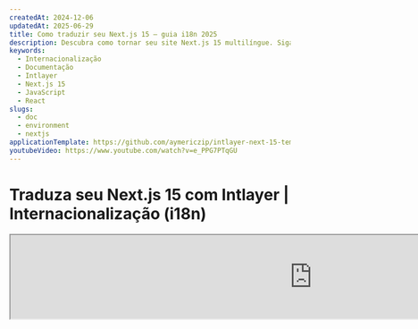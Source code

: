 ```yaml
---
createdAt: 2024-12-06
updatedAt: 2025-06-29
title: Como traduzir seu Next.js 15 – guia i18n 2025
description: Descubra como tornar seu site Next.js 15 multilíngue. Siga a documentação para internacionalizar (i18n) e traduzir.
keywords:
  - Internacionalização
  - Documentação
  - Intlayer
  - Next.js 15
  - JavaScript
  - React
slugs:
  - doc
  - environment
  - nextjs
applicationTemplate: https://github.com/aymericzip/intlayer-next-15-template
youtubeVideo: https://www.youtube.com/watch?v=e_PPG7PTqGU
---
```


# Traduza seu Next.js 15 com Intlayer | Internacionalização (i18n)

<iframe title="A melhor solução i18n para Next.js? Descubra o Intlayer" class="m-auto aspect-[16/9] w-full overflow-hidden rounded-lg border-0" allow="autoplay; gyroscope;" loading="lazy" width="1080" height="auto" src="https://www.youtube.com/embed/e_PPG7PTqGU?autoplay=0&amp;origin=http://intlayer.org&amp;controls=0&amp;rel=1"/>

Veja o [Modelo de Aplicação](https://github.com/aymericzip/intlayer-next-15-template) no GitHub.

## O que é o Intlayer?

**Intlayer** é uma biblioteca inovadora e de código aberto para internacionalização (i18n) projetada para simplificar o suporte multilíngue em aplicações web modernas. O Intlayer integra-se perfeitamente com o mais recente framework **Next.js 15**, incluindo seu poderoso **App Router**. Está otimizado para funcionar com **Server Components** para renderização eficiente e é totalmente compatível com [**Turbopack**](https://nextjs.org/docs/architecture/turbopack).

Com o Intlayer, você pode:

- **Gerenciar traduções facilmente** usando dicionários declarativos no nível do componente.
- **Localizar dinamicamente metadados**, rotas e conteúdo.
- **Acessar traduções tanto em componentes do lado do cliente quanto do lado do servidor**.
- **Garantir suporte ao TypeScript** com tipos gerados automaticamente, melhorando o autocompletar e a detecção de erros.
- **Beneficie de recursos avançados**, como detecção e troca dinâmica de localidade.

> O Intlayer é compatível com Next.js 12, 13, 14 e 15. Se você estiver usando o Next.js Page Router, pode consultar este [guia](https://github.com/aymericzip/intlayer/blob/main/docs/docs/pt/intlayer_with_nextjs_page_router.md). Para Next.js 12, 13, 14 com App Router, consulte este [guia](https://github.com/aymericzip/intlayer/blob/main/docs/docs/pt/intlayer_with_nextjs_14.md).

---

## Guia passo a passo para configurar o Intlayer em uma aplicação Next.js

### Passo 1: Instalar dependências

Instale os pacotes necessários usando npm:

```bash packageManager="npm"
npm install intlayer next-intlayer
```

```bash packageManager="pnpm"
pnpm add intlayer next-intlayer
```

```bash packageManager="yarn"
yarn add intlayer next-intlayer
```

- **intlayer**

  O pacote principal que fornece ferramentas de internacionalização para gerenciamento de configuração, tradução, [declaração de conteúdo](https://github.com/aymericzip/intlayer/blob/main/docs/docs/pt/dictionary/get_started.md), transpiração e [comandos CLI](https://github.com/aymericzip/intlayer/blob/main/docs/docs/pt/intlayer_cli.md).

- **next-intlayer**

  O pacote que integra o Intlayer com o Next.js. Ele fornece provedores de contexto e hooks para internacionalização no Next.js. Além disso, inclui o plugin do Next.js para integrar o Intlayer com [Webpack](https://webpack.js.org/) ou [Turbopack](https://nextjs.org/docs/app/api-reference/turbopack), bem como middleware para detectar o idioma preferido do usuário, gerenciar cookies e lidar com redirecionamento de URL.

### Passo 2: Configure Seu Projeto

Crie um arquivo de configuração para configurar os idiomas da sua aplicação:

```typescript fileName="intlayer.config.ts" codeFormat="typescript"
import { Locales, type IntlayerConfig } from "intlayer";

const config: IntlayerConfig = {
  internationalization: {
    locales: [
      Locales.ENGLISH,
      Locales.FRENCH,
      Locales.SPANISH,
      // Seus outros idiomas
    ],
    defaultLocale: Locales.ENGLISH,
  },
};

export default config;
```

```javascript fileName="intlayer.config.mjs" codeFormat="esm"
import { Locales } from "intlayer";

/** @type {import('intlayer').IntlayerConfig} */
const config = {
  internationalization: {
    locales: [
      Locales.ENGLISH,
      Locales.FRENCH,
      Locales.SPANISH,
      // Seus outros idiomas
    ],
    defaultLocale: Locales.ENGLISH,
  },
};

export default config;
```

```javascript fileName="intlayer.config.cjs" codeFormat="commonjs"
const { Locales } = require("intlayer");

/** @type {import('intlayer').IntlayerConfig} */
const config = {
  internationalization: {
    locales: [
      Locales.ENGLISH,
      Locales.FRENCH,
      Locales.SPANISH,
      // Seus outros idiomas
    ],
    defaultLocale: Locales.ENGLISH,
  },
};

module.exports = config;
```

> Através deste arquivo de configuração, você pode configurar URLs localizadas, redirecionamento de middleware, nomes de cookies, a localização e extensão das suas declarações de conteúdo, desabilitar logs do Intlayer no console, e muito mais. Para uma lista completa dos parâmetros disponíveis, consulte a [documentação de configuração](https://github.com/aymericzip/intlayer/blob/main/docs/docs/pt/configuration.md).

### Passo 3: Integre o Intlayer na sua Configuração Next.js

Configure seu setup Next.js para usar o Intlayer:

```typescript fileName="next.config.ts" codeFormat="typescript"
import type { NextConfig } from "next";
import { withIntlayer } from "next-intlayer/server";

const nextConfig: NextConfig = {
  /* opções de configuração aqui */
};

export default withIntlayer(nextConfig);
```

```typescript fileName="next.config.mjs" codeFormat="esm"
import { withIntlayer } from "next-intlayer/server";

/** @type {import('next').NextConfig} */
const nextConfig = {
  /* opções de configuração aqui */
};

export default withIntlayer(nextConfig);
```

```typescript fileName="next.config.cjs" codeFormat="commonjs"
const { withIntlayer } = require("next-intlayer/server");

/** @type {import('next').NextConfig} */
const nextConfig = {
  /* opções de configuração aqui */
};

module.exports = withIntlayer(nextConfig);
```

> O plugin `withIntlayer()` do Next.js é usado para integrar o Intlayer com o Next.js. Ele garante a construção dos arquivos de declaração de conteúdo e os monitora no modo de desenvolvimento. Define variáveis de ambiente do Intlayer dentro dos ambientes [Webpack](https://webpack.js.org/) ou [Turbopack](https://nextjs.org/docs/app/api-reference/turbopack). Além disso, fornece aliases para otimizar o desempenho e assegura compatibilidade com componentes de servidor.

### Passo 4: Definir Rotas Dinâmicas de Locale

Remova tudo do `RootLayout` e substitua pelo seguinte código:

```tsx {3} fileName="src/app/layout.tsx" codeFormat="typescript"
import type { PropsWithChildren, FC } from "react";
import "./globals.css";

const RootLayout: FC<PropsWithChildren> = ({ children }) => children;

export default RootLayout;
```

```jsx {3} fileName="src/app/layout.mjx" codeFormat="esm"
import "./globals.css";

const RootLayout = ({ children }) => children;

export default RootLayout;
```

```jsx {1,8} fileName="src/app/layout.csx" codeFormat="commonjs"
require("./globals.css");

const RootLayout = ({ children }) => children;

// Exporta o componente RootLayout e a função generateStaticParams
module.exports = {
  default: RootLayout,
  generateStaticParams,
};
```

> Manter o componente `RootLayout` vazio permite definir os atributos [`lang`](https://developer.mozilla.org/fr/docs/Web/HTML/Global_attributes/lang) e [`dir`](https://developer.mozilla.org/fr/docs/Web/HTML/Global_attributes/dir) na tag `<html>`.

Para implementar o roteamento dinâmico, forneça o caminho para o locale adicionando um novo layout no seu diretório `[locale]`:

```tsx fileName="src/app/[locale]/layout.tsx" codeFormat="typescript"
import type { NextLayoutIntlayer } from "next-intlayer";
import { Inter } from "next/font/google";
import { getHTMLTextDir } from "intlayer";

const inter = Inter({ subsets: ["latin"] });

const LocaleLayout: NextLayoutIntlayer = async ({ children, params }) => {
  const { locale } = await params;
  return (
    <html lang={locale} dir={getHTMLTextDir(locale)}>
      <body className={inter.className}>{children}</body>
    </html>
  );
};

export default LocaleLayout;
```

```jsx fileName="src/app/[locale]/layout.mjx" codeFormat="esm"
import { getHTMLTextDir } from "intlayer";

const inter = Inter({ subsets: ["latin"] });

const LocaleLayout = async ({ children, params: { locale } }) => {
  const { locale } = await params;
  return (
    <html lang={locale} dir={getHTMLTextDir(locale)}>
      <body className={inter.className}>{children}</body>
    </html>
  );
};

export default LocaleLayout;
```

```jsx fileName="src/app/[locale]/layout.csx" codeFormat="commonjs"
const { Inter } = require("next/font/google");
const { getHTMLTextDir } = require("intlayer");

const inter = Inter({ subsets: ["latin"] });

const LocaleLayout = async ({ children, params: { locale } }) => {
  const { locale } = await params;
  return (
    <html lang={locale} dir={getHTMLTextDir(locale)}>
      <body className={inter.className}>{children}</body>
    </html>
  );
};

module.exports = LocaleLayout;
```

> O segmento de caminho `[locale]` é usado para definir o locale. Exemplo: `/en-US/about` se referirá a `en-US` e `/fr/about` a `fr`.

> Nesta etapa, você encontrará o erro: `Error: Missing <html> and <body> tags in the root layout.`. Isso é esperado porque o arquivo `/app/page.tsx` não está mais em uso e pode ser removido. Em vez disso, o segmento de caminho `[locale]` ativará a página `/app/[locale]/page.tsx`. Consequentemente, as páginas estarão acessíveis via caminhos como `/en`, `/fr`, `/es` no seu navegador. Para definir o locale padrão como a página raiz, consulte a configuração do `middleware` no passo 7.

Então, implemente a função `generateStaticParams` no Layout da sua aplicação.

```tsx {1} fileName="src/app/[locale]/layout.tsx" codeFormat="typescript"
export { generateStaticParams } from "next-intlayer"; // Linha a inserir

const LocaleLayout: NextLayoutIntlayer = async ({ children, params }) => {
  /*... Resto do código*/
};

export default LocaleLayout;
```

```jsx {1} fileName="src/app/[locale]/layout.mjx" codeFormat="esm"
export { generateStaticParams } from "next-intlayer"; // Linha a inserir

const LocaleLayout = async ({ children, params: { locale } }) => {
  /*... Resto do código*/
};

// ... Resto do código
```

```jsx {1,7} fileName="src/app/[locale]/layout.csx" codeFormat="commonjs"
const { generateStaticParams } = require("next-intlayer"); // Linha a inserir

const LocaleLayout = async ({ children, params: { locale } }) => {
  /*... Resto do código*/
};

module.exports = { default: LocaleLayout, generateStaticParams };
```

> `generateStaticParams` garante que sua aplicação pré-construa as páginas necessárias para todos os locais, reduzindo o cálculo em tempo de execução e melhorando a experiência do usuário. Para mais detalhes, consulte a [documentação do Next.js sobre generateStaticParams](https://nextjs.org/docs/app/building-your-application/rendering/static-and-dynamic-rendering#generate-static-params).

### Passo 5: Declare Seu Conteúdo

Crie e gerencie suas declarações de conteúdo para armazenar traduções:

```tsx fileName="src/app/[locale]/page.content.ts" contentDeclarationFormat="typescript"
import { t, type Dictionary } from "intlayer";

const pageContent = {
  key: "page",
  content: {
    getStarted: {
      main: t({
        en: "Get started by editing",
        fr: "Commencez par éditer",
        es: "Comience por editar",
      }),
      pageLink: "src/app/page.tsx",
    },
  },
} satisfies Dictionary;

export default pageContent;
```

```javascript fileName="src/app/[locale]/page.content.mjs" contentDeclarationFormat="esm"
import { t } from "intlayer";

/** @type {import('intlayer').Dictionary} */
const pageContent = {
  key: "page",
  content: {
    getStarted: {
      main: t({
        en: "Get started by editing",
        fr: "Commencez par éditer",
        es: "Comience por editar",
        pt: "Comece editando",
      }),
      pageLink: "src/app/page.tsx",
    },
  },
};

export default pageContent;
```

```javascript fileName="src/app/[locale]/page.content.cjs" contentDeclarationFormat="commonjs"
const { t } = require("intlayer");

/** @type {import('intlayer').Dictionary} */
const pageContent = {
  key: "page",
  content: {
    getStarted: {
      main: t({
        en: "Get started by editing",
        fr: "Commencez par éditer",
        es: "Comience por editar",
        pt: "Comece editando",
      }),
      pageLink: "src/app/page.tsx",
    },
  },
};

module.exports = pageContent;
```

```json fileName="src/app/[locale]/page.content.json" contentDeclarationFormat="json"
{
  "$schema": "https://intlayer.org/schema.json",
  "key": "page",
  "content": {
    "getStarted": {
      "nodeType": "translation",
      "translation": {
        "en": "Get started by editing",
        "fr": "Commencez par éditer",
        "es": "Comience por editar",
        "pt": "Comece editando"
      }
    },
    "pageLink": "src/app/page.tsx"
  }
}
```

> Suas declarações de conteúdo podem ser definidas em qualquer lugar da sua aplicação, desde que estejam incluídas no diretório `contentDir` (por padrão, `./src`). E correspondam à extensão do arquivo de declaração de conteúdo (por padrão, `.content.{json,ts,tsx,js,jsx,mjs,mjx,cjs,cjx}`).

> Para mais detalhes, consulte a [documentação de declaração de conteúdo](https://github.com/aymericzip/intlayer/blob/main/docs/docs/pt/dictionary/get_started.md).

### Passo 6: Utilize o Conteúdo no Seu Código

Acesse seus dicionários de conteúdo em toda a sua aplicação:

```tsx fileName="src/app/[locale]/page.tsx" codeFormat="typescript"
import type { FC } from "react";
import { ClientComponentExample } from "@components/ClientComponentExample";
import { ServerComponentExample } from "@components/ServerComponentExample";
import { type NextPageIntlayer, IntlayerClientProvider } from "next-intlayer";
import { IntlayerServerProvider, useIntlayer } from "next-intlayer/server";

const PageContent: FC = () => {
  const content = useIntlayer("page");

  return (
    <>
      <p>{content.getStarted.main}</p>
      <code>{content.getStarted.pageLink}</code>
    </>
  );
};

const Page: NextPageIntlayer = async ({ params }) => {
  const { locale } = await params;

  return (
    <IntlayerServerProvider locale={locale}>
      <PageContent />
      <ServerComponentExample />

      <IntlayerClientProvider locale={locale}>
        <ClientComponentExample />
      </IntlayerClientProvider>
    </IntlayerServerProvider>
  );
};

export default Page;
```

```jsx fileName="src/app/[locale]/page.mjx" codeFormat="esm"
import { ClientComponentExample } from "@components/ClientComponentExample";
import { ServerComponentExample } from "@components/ServerComponentExample";
import { IntlayerClientProvider } from "next-intlayer";
import { IntlayerServerProvider, useIntlayer } from "next-intlayer/server";

const PageContent = () => {
  const content = useIntlayer("page");

  return (
    <>
      <p>{content.getStarted.main}</p>
      <code>{content.getStarted.pageLink}</code>
    </>
  );
};

const Page = async ({ params }) => {
  const { locale } = await params;

  return (
    <IntlayerServerProvider locale={locale}>
      <PageContent />
      <ServerComponentExample />

      <IntlayerClientProvider locale={locale}>
        <ClientComponentExample />
      </IntlayerClientProvider>
    </IntlayerServerProvider>
  );
};

export default Page;
```

```jsx fileName="src/app/[locale]/page.csx" codeFormat="commonjs"
import { ClientComponentExample } from "@components/ClientComponentExample";
import { ServerComponentExample } from "@components/ServerComponentExample";
import { IntlayerClientProvider } from "next-intlayer";
import { IntlayerServerProvider, useIntlayer } from "next-intlayer/server";

const PageContent = () => {
  const content = useIntlayer("page");

  return (
    <>
      <p>{content.getStarted.main}</p>
      <code>{content.getStarted.pageLink}</code>
    </>
  );
};

const Page = async ({ params }) => {
  const { locale } = await params;

  return (
    <IntlayerServerProvider locale={locale}>
      <PageContent />
      <ServerComponentExample />

      <IntlayerClientProvider locale={locale}>
        <ClientComponentExample />
      </IntlayerClientProvider>
    </IntlayerServerProvider>
  );
};
```

- **`IntlayerClientProvider`** é usado para fornecer a localidade aos componentes do lado do cliente. Ele pode ser colocado em qualquer componente pai, incluindo o layout. No entanto, recomenda-se colocá-lo em um layout porque o Next.js compartilha o código do layout entre as páginas, tornando-o mais eficiente. Ao usar o `IntlayerClientProvider` no layout, você evita reinicializá-lo para cada página, melhorando o desempenho e mantendo um contexto de localização consistente em toda a sua aplicação.
- **`IntlayerServerProvider`** é usado para fornecer a localidade aos filhos do servidor. Ele não pode ser definido no layout.

  > Layout e página não podem compartilhar um contexto de servidor comum porque o sistema de contexto do servidor é baseado em um armazenamento de dados por requisição (via mecanismo de [cache do React](https://react.dev/reference/react/cache)), fazendo com que cada "contexto" seja recriado para diferentes segmentos da aplicação. Colocar o provider em um layout compartilhado quebraria esse isolamento, impedindo a propagação correta dos valores do contexto do servidor para seus componentes de servidor.

```tsx {4,7} fileName="src/components/ClientComponentExample.tsx" codeFormat="typescript"
"use client";

import type { FC } from "react";
import { useIntlayer } from "next-intlayer";

export const ClientComponentExample: FC = () => {
  const content = useIntlayer("client-component-example"); // Criar declaração de conteúdo relacionado

  return (
    <div>
      <h2>{content.title}</h2>
      <p>{content.content}</p>
    </div>
  );
};
```

```jsx {3,6} fileName="src/components/ClientComponentExample.mjx" codeFormat="esm"
"use client";

import { useIntlayer } from "next-intlayer";

const ClientComponentExample = () => {
  const content = useIntlayer("client-component-example"); // Criar declaração de conteúdo relacionada

  return (
    <div>
      <h2>{content.title}</h2>
      <p>{content.content}</p>
    </div>
  );
};
```

```jsx {3,6} fileName="src/components/ClientComponentExample.csx" codeFormat="commonjs"
"use client";

const { useIntlayer } = require("next-intlayer");

const ClientComponentExample = () => {
  const content = useIntlayer("client-component-example"); // Criar declaração de conteúdo relacionada

  return (
    <div>
      <h2>{content.title}</h2>
      <p>{content.content}</p>
    </div>
  );
};
```

```tsx {2} fileName="src/components/ServerComponentExample.tsx"  codeFormat="typescript"
import type { FC } from "react";
import { useIntlayer } from "next-intlayer/server";

export const ServerComponentExample: FC = () => {
  const content = useIntlayer("server-component-example"); // Criar declaração de conteúdo relacionado

  return (
    <div>
      <h2>{content.title}</h2>
      <p>{content.content}</p>
    </div>
  );
};
```

```jsx {1} fileName="src/components/ServerComponentExample.mjx" codeFormat="esm"
import { useIntlayer } from "next-intlayer/server";

const ServerComponentExample = () => {
  const content = useIntlayer("server-component-example"); // Criar declaração de conteúdo relacionado

  return (
    <div>
      <h2>{content.title}</h2>
      <p>{content.content}</p>
    </div>
  );
};
```

```jsx {1} fileName="src/components/ServerComponentExample.csx" codeFormat="commonjs"
const { useIntlayer } = require("next-intlayer/server");

const ServerComponentExample = () => {
  const content = useIntlayer("server-component-example"); // Criar declaração de conteúdo relacionada

  return (
    <div>
      <h2>{content.title}</h2>
      <p>{content.content}</p>
    </div>
  );
};
```

> Se você quiser usar seu conteúdo em um atributo do tipo `string`, como `alt`, `title`, `href`, `aria-label`, etc., você deve chamar o valor da função, assim:

> ```jsx
> <img src={content.image.src.value} alt={content.image.value} />
> ```

> Para saber mais sobre o hook `useIntlayer`, consulte a [documentação](https://github.com/aymericzip/intlayer/blob/main/docs/docs/pt/packages/next-intlayer/useIntlayer.md).

### (Opcional) Passo 7: Configurar Middleware para Detecção de Localidade

Configure o middleware para detectar a localidade preferida do usuário:

```typescript fileName="src/middleware.ts" codeFormat="typescript"
export { intlayerMiddleware as middleware } from "next-intlayer/middleware";

export const config = {
  matcher:
    "/((?!api|static|assets|robots|sitemap|sw|service-worker|manifest|.*\\..*|_next).*)",
};
```

```javascript fileName="src/middleware.mjs" codeFormat="esm"
export { intlayerMiddleware as middleware } from "next-intlayer/middleware";

export const config = {
  matcher:
    "/((?!api|static|assets|robots|sitemap|sw|service-worker|manifest|.*\\..*|_next).*)",
};
```

```javascript fileName="src/middleware.cjs" codeFormat="commonjs"
const { intlayerMiddleware } = require("next-intlayer/middleware");

const config = {
  matcher:
    "/((?!api|static|assets|robots|sitemap|sw|service-worker|manifest|.*\\..*|_next).*)",
};

module.exports = { middleware: intlayerMiddleware, config };
```

> O `intlayerMiddleware` é usado para detectar a localidade preferida do usuário e redirecioná-lo para a URL apropriada conforme especificado na [configuração](https://github.com/aymericzip/intlayer/blob/main/docs/docs/pt/configuration.md). Além disso, permite salvar a localidade preferida do usuário em um cookie.

### (Opcional) Passo 8: Internacionalização dos seus metadados

No caso de você querer internacionalizar seus metadados, como o título da sua página, você pode usar a função `generateMetadata` fornecida pelo Next.js. Dentro dela, você pode recuperar o conteúdo da função `getIntlayer` para traduzir seus metadados.

```typescript fileName="src/app/[locale]/metadata.content.ts" contentDeclarationFormat="typescript"
import { type Dictionary, t } from "intlayer";
import { Metadata } from "next";

const metadataContent = {
  key: "page-metadata",
  content: {
    title: t({
      en: "Create Next App",
      fr: "Créer une application Next.js",
      es: "Crear una aplicación Next.js",
    }),
    description: t({
      en: "Generated by create next app",
      fr: "Généré par create next app",
      es: "Generado por create next app",
    }),
  },
} satisfies Dictionary<Metadata>;

export default metadataContent;
```

```javascript fileName="src/app/[locale]/metadata.content.mjs" contentDeclarationFormat="esm"
import { t } from "intlayer";

/** @type {import('intlayer').Dictionary<import('next').Metadata>} */
const metadataContent = {
  key: "page-metadata",
  content: {
    title: t({
      en: "Create Next App",
      fr: "Créer une application Next.js",
      es: "Crear una aplicación Next.js",
    }),
    description: t({
      en: "Generated by create next app",
      fr: "Généré par create next app",
      es: "Generado por create next app",
    }),
  },
};

export default metadataContent;
```

```javascript fileName="src/app/[locale]/metadata.content.cjs" contentDeclarationFormat="commonjs"
const { t } = require("intlayer");

/** @type {import('intlayer').Dictionary<import('next').Metadata>} */
const metadataContent = {
  key: "page-metadata",
  content: {
    title: t({
      en: "Create Next App",
      fr: "Créer une application Next.js",
      es: "Crear una aplicación Next.js",
    }),
    description: t({
      en: "Generated by create next app",
      fr: "Généré par create next app",
      es: "Generado por create next app",
    }),
  },
};

module.exports = metadataContent;
```

```json fileName="src/app/[locale]/metadata.content.json" contentDeclarationFormat="json"
{
  "key": "page-metadata",
  "content": {
    "title": {
      "nodeType": "translation",
      "translation": {
          "en": "Preact logo",
          "fr": "Logo Preact",
          "es": "Logo Preact",
          "pt": "Logotipo Preact"
      },
    },
    "description": {
      "nodeType": "translation",
      "translation": {
        "en": "Generated by create next app",
        "fr": "Généré par create next app",
        "es": "Generado por create next app",
        "pt": "Gerado por create next app"
      },
    },
  },
};
```

````typescript fileName="src/app/[locale]/layout.tsx or src/app/[locale]/page.tsx" codeFormat="typescript"
import { getIntlayer, getMultilingualUrls } from "intlayer";
import type { Metadata } from "next";
import type { LocalPromiseParams } from "next-intlayer";

export const generateMetadata = async ({
  params,
}: LocalPromiseParams): Promise<Metadata> => {
  const { locale } = await params;

  const metadata = getIntlayer("page-metadata", locale);

  /**
   * Gera um objeto contendo todas as URLs para cada localidade.
   *
   * Exemplo:
   * ```ts
   *  getMultilingualUrls('/about');
   *
   *  // Retorna
   *  // {
   *  //   en: '/about',
   *  //   fr: '/fr/about',
   *  *   es: '/es/about',
   *  // }
   * ```
   */
  const multilingualUrls = getMultilingualUrls("/");

  return {
    ...metadata,
    alternates: {
      canonical: multilingualUrls[locale as keyof typeof multilingualUrls],
      languages: { ...multilingualUrls, "x-default": "/" },
    },
    openGraph: {
      url: multilingualUrls[locale],
    },
  };
};

// ... Resto do código
````

````javascript fileName="src/app/[locale]/layout.mjs or src/app/[locale]/page.mjs" codeFormat="esm"
import { getIntlayer, getMultilingualUrls } from "intlayer";

export const generateMetadata = async ({ params }) => {
  const { locale } = await params;

  const metadata = getIntlayer("page-metadata", locale);

  /**
   * Gera um objeto contendo todas as URLs para cada localidade.
   *
   * Exemplo:
   * ```ts
   *  getMultilingualUrls('/about');
   *
   *  // Retorna
   *  // {
   *  //   en: '/about',
   *  //   fr: '/fr/about',
   *  //   es: '/es/about'
   *  // }
   * ```
   */
  const multilingualUrls = getMultilingualUrls("/");

  return {
    ...metadata,
    alternates: {
      canonical: multilingualUrls[locale],
      languages: { ...multilingualUrls, "x-default": "/" },
    },
    openGraph: {
      url: multilingualUrls[locale],
    },
  };
};

// ... Resto do código
````

````javascript fileName="src/app/[locale]/layout.cjs or src/app/[locale]/page.cjs" codeFormat="commonjs"
const { getIntlayer, getMultilingualUrls } = require("intlayer");

const generateMetadata = async ({ params }) => {
  const { locale } = await params;

  const metadata = getIntlayer("page-metadata", locale);

  /**
   * Gera um objeto contendo todas as URLs para cada localidade.
   *
   * Exemplo:
   * ```ts
   *  getMultilingualUrls('/about');
   *
   *  // Retorna
   *  // {
   *  //   en: '/about',
   *  //   fr: '/fr/about',
   *  //   es: '/es/about'
   *  // }
   * ```
   */
  const multilingualUrls = getMultilingualUrls("/");

  return {
    ...metadata,
    alternates: {
      canonical: multilingualUrls[locale],
      languages: { ...multilingualUrls, "x-default": "/" },
    },
    openGraph: {
      url: multilingualUrls[locale],
    },
  };
};

module.exports = { generateMetadata };

// ... Resto do código
````

> Note que a função `getIntlayer` importada de `next-intlayer` retorna seu conteúdo encapsulado em um `IntlayerNode`, permitindo a integração com o editor visual. Em contraste, a função `getIntlayer` importada de `intlayer` retorna seu conteúdo diretamente, sem propriedades adicionais.

Alternativamente, você pode usar a função `getTranslation` para declarar seus metadados. No entanto, recomenda-se usar arquivos de declaração de conteúdo para automatizar a tradução dos seus metadados e externalizar o conteúdo em algum momento.

```typescript fileName="src/app/[locale]/layout.tsx or src/app/[locale]/page.tsx" codeFormat="typescript"
import {
  type IConfigLocales,
  getTranslation,
  getMultilingualUrls,
} from "intlayer";
import type { Metadata } from "next";
import type { LocalPromiseParams } from "next-intlayer";

export const generateMetadata = async ({
  params,
}: LocalPromiseParams): Promise<Metadata> => {
  const { locale } = await params;
  const t = <T>(content: IConfigLocales<T>) => getTranslation(content, locale);

  return {
    title: t<string>({
      en: "My title",
      fr: "Mon titre",
      es: "Mi título",
    }),
    description: t({
      en: "My description",
      fr: "Ma description",
      es: "Mi descripción",
    }),
  };
};

// ... Resto do código
```

```javascript fileName="src/app/[locale]/layout.mjs or src/app/[locale]/page.mjs" codeFormat="esm"
import { getTranslation, getMultilingualUrls } from "intlayer";

export const generateMetadata = async ({ params }) => {
  const { locale } = await params;
  const t = (content) => getTranslation(content, locale);

  return {
    title: t({
      en: "My title",
      fr: "Mon titre",
      es: "Mi título",
    }),
    description: t({
      en: "My description",
      fr: "Ma description",
      es: "Mi descripción",
    }),
  };
};

// ... Resto do código
```

```javascript fileName="src/app/[locale]/layout.cjs or src/app/[locale]/page.cjs" codeFormat="commonjs"
const { getTranslation, getMultilingualUrls } = require("intlayer");

const generateMetadata = async ({ params }) => {
  const { locale } = await params;

  const t = (content) => getTranslation(content, locale);

  return {
    title: t({
      en: "My title",
      fr: "Mon titre",
      es: "Mi título",
    }),
    description: t({
      en: "My description",
      fr: "Ma description",
      es: "Mi descripción",
    }),
  };
};

module.exports = { generateMetadata };

// ... Resto do código
```

> Saiba mais sobre a otimização de metadados [na documentação oficial do Next.js](https://nextjs.org/docs/app/building-your-application/optimizing/metadata).

### (Opcional) Passo 9: Internacionalização do seu sitemap.xml e robots.txt

Para internacionalizar seu `sitemap.xml` e `robots.txt`, você pode usar a função `getMultilingualUrls` fornecida pelo Intlayer. Essa função permite gerar URLs multilíngues para seu sitemap.

```tsx fileName="src/app/sitemap.ts" codeFormat="typescript"
import { getMultilingualUrls } from "intlayer";
import type { MetadataRoute } from "next";

const sitemap = (): MetadataRoute.Sitemap => [
  {
    url: "https://example.com",
    alternates: {
      languages: { ...getMultilingualUrls("https://example.com") },
    },
  },
  {
    url: "https://example.com/login",
    alternates: {
      languages: { ...getMultilingualUrls("https://example.com/login") },
    },
  },
  {
    url: "https://example.com/register",
    alternates: {
      languages: { ...getMultilingualUrls("https://example.com/register") },
    },
  },
];

export default sitemap;
```

```jsx fileName="src/app/sitemap.mjx" codeFormat="esm"
import { getMultilingualUrls } from "intlayer";

const sitemap = () => [
  {
    url: "https://example.com",
    alternates: {
      languages: { ...getMultilingualUrls("https://example.com") },
    },
  },
  {
    url: "https://example.com/login",
    alternates: {
      languages: { ...getMultilingualUrls("https://example.com/login") },
    },
  },
  {
    url: "https://example.com/register",
    alternates: {
      languages: { ...getMultilingualUrls("https://example.com/register") },
    },
  },
];

export default sitemap;
```

```jsx fileName="src/app/sitemap.csx" codeFormat="commonjs"
const { getMultilingualUrls } = require("intlayer");

const sitemap = () => [
  {
    url: "https://example.com",
    alternates: {
      languages: { ...getMultilingualUrls("https://example.com") },
    },
  },
  {
    url: "https://example.com/login",
    alternates: {
      languages: { ...getMultilingualUrls("https://example.com/login") },
    },
  },
  {
    url: "https://example.com/register",
    alternates: {
      languages: { ...getMultilingualUrls("https://example.com/register") },
    },
  },
];

module.exports = sitemap;
```

```tsx fileName="src/app/robots.ts" codeFormat="typescript"
import type { MetadataRoute } from "next";
import { getMultilingualUrls } from "intlayer";

// Obtém todas as URLs multilíngues a partir de uma lista de URLs
const getAllMultilingualUrls = (urls: string[]) =>
  urls.flatMap((url) => Object.values(getMultilingualUrls(url)) as string[]);

// Configuração do arquivo robots.txt com regras para rastreadores
const robots = (): MetadataRoute.Robots => ({
  rules: {
    userAgent: "*",
    allow: ["/"],
    disallow: getAllMultilingualUrls(["/login", "/register"]), // Bloqueia páginas de login e registro
  },
  host: "https://example.com",
  sitemap: `https://example.com/sitemap.xml`,
});

export default robots;
```

```jsx fileName="src/app/robots.mjx" codeFormat="esm"
import { getMultilingualUrls } from "intlayer";

const getAllMultilingualUrls = (urls) =>
  urls.flatMap((url) => Object.values(getMultilingualUrls(url)));

// Define as regras para o arquivo robots.txt
const robots = () => ({
  rules: {
    userAgent: "*", // Aplica a todos os agentes de usuário
    allow: ["/"], // Permite acesso à raiz do site
    disallow: getAllMultilingualUrls(["/login", "/register"]), // Bloqueia URLs multilíngues para login e registro
  },
  host: "https://example.com", // Host do site
  sitemap: `https://example.com/sitemap.xml`, // Localização do sitemap
});

export default robots;
```

```jsx fileName="src/app/robots.csx" codeFormat="commonjs"
const { getMultilingualUrls } = require("intlayer");

const getAllMultilingualUrls = (urls) =>
  urls.flatMap((url) => Object.values(getMultilingualUrls(url)));

// Define as regras para o arquivo robots.txt
const robots = () => ({
  rules: {
    userAgent: "*", // Aplica a todos os agentes de usuário
    allow: ["/"], // Permite acesso à raiz do site
    disallow: getAllMultilingualUrls(["/login", "/register"]), // Bloqueia URLs multilíngues para login e registro
  },
  host: "https://example.com", // Host do site
  sitemap: `https://example.com/sitemap.xml`, // Localização do sitemap
});

module.exports = robots;
```

> Saiba mais sobre a otimização do sitemap [na documentação oficial do Next.js](https://nextjs.org/docs/app/api-reference/file-conventions/metadata/sitemap). Saiba mais sobre a otimização do robots.txt [na documentação oficial do Next.js](https://nextjs.org/docs/app/api-reference/file-conventions/metadata/robots).

### (Opcional) Passo 10: Alterar o idioma do seu conteúdo

Para alterar o idioma do seu conteúdo no Next.js, a forma recomendada é usar o componente `Link` para redirecionar os usuários para a página localizada apropriada. O componente `Link` permite o pré-carregamento da página, o que ajuda a evitar um recarregamento completo da página.

```tsx fileName="src/components/LocaleSwitcher.tsx" codeFormat="typescript"
"use client";

import type { FC } from "react";
import {
  Locales,
  getHTMLTextDir,
  getLocaleName,
  getLocalizedUrl,
} from "intlayer";
import { useLocale } from "next-intlayer";
import Link from "next/link";

export const LocaleSwitcher: FC = () => {
  const { locale, pathWithoutLocale, availableLocales } = useLocale();
  const { setLocaleCookie } = useLocaleCookie();

  return (
    <div>
      <button popoverTarget="localePopover">{getLocaleName(locale)}</button>
      <div id="localePopover" popover="auto">
        {availableLocales.map((localeItem) => (
          <Link
            href={getLocalizedUrl(pathWithoutLocale, localeItem)}
            hrefLang={localeItem}
            key={localeItem}
            aria-current={locale === localeItem ? "page" : undefined}
            onClick={() => setLocaleCookie(localeItem)}
          >
            <span>
              {/* Local - ex. FR */}
              {localeItem}
            </span>
            <span>
              {/* Idioma no seu próprio Local - ex. Français */}
              {getLocaleName(localeItem, locale)}
            </span>
            <span dir={getHTMLTextDir(localeItem)} lang={localeItem}>
              {/* Idioma no Local atual - ex. Francés com o local atual definido para Locales.SPANISH */}
              {getLocaleName(localeItem)}
            </span>
            <span dir="ltr" lang={Locales.ENGLISH}>
              {/* Idioma em Inglês - ex. French */}
              {getLocaleName(localeItem, Locales.ENGLISH)}
            </span>
          </Link>
        ))}
      </div>
    </div>
  );
};
```

```jsx fileName="src/components/LocaleSwitcher.msx" codeFormat="esm"
"use client";

import {
  Locales,
  getHTMLTextDir,
  getLocaleName,
  getLocalizedUrl,
} from "intlayer";
import { useLocale } from "next-intlayer";
import Link from "next/link";

export const LocaleSwitcher = () => {
  const { locale, pathWithoutLocale, availableLocales } = useLocale();
  const { setLocaleCookie } = useLocaleCookie();

  return (
    <div>
      <button popoverTarget="localePopover">{getLocaleName(locale)}</button>
      <div id="localePopover" popover="auto">
        {availableLocales.map((localeItem) => (
          <Link
            href={getLocalizedUrl(pathWithoutLocale, localeItem)}
            hrefLang={localeItem}
            key={localeItem}
            aria-current={locale === localeItem ? "page" : undefined}
            onClick={() => setLocaleCookie(localeItem)}
          >
            <span>
              {/* Local - ex. FR */}
              {localeItem}
            </span>
            <span>
              {/* Idioma na sua própria Localização - ex. Français */}
              {getLocaleName(localeItem, locale)}
            </span>
            <span dir={getHTMLTextDir(localeItem)} lang={localeItem}>
              {/* Idioma na Localização atual - ex. Francés com a localização atual definida para Locales.SPANISH */}
              {getLocaleName(localeItem)}
            </span>
            <span dir="ltr" lang={Locales.ENGLISH}>
              {/* Idioma em Inglês - ex. French */}
              {getLocaleName(localeItem, Locales.ENGLISH)}
            </span>
          </Link>
        ))}
      </div>
    </div>
  );
};
```

```jsx fileName="src/components/LocaleSwitcher.csx" codeFormat="commonjs"
"use client";

const {
  Locales,
  getHTMLTextDir,
  getLocaleName,
  getLocalizedUrl,
} = require("intlayer");
const { useLocale } = require("next-intlayer");
const Link = require("next/link");

export const LocaleSwitcher = () => {
  const { locale, pathWithoutLocale, availableLocales } = useLocale();

  return (
    <div>
      <button popoverTarget="localePopover">{getLocaleName(locale)}</button>
      <div id="localePopover" popover="auto">
        {availableLocales.map((localeItem) => (
          <Link
            href={getLocalizedUrl(pathWithoutLocale, localeItem)}
            hrefLang={localeItem}
            key={localeItem}
            aria-current={locale === localeItem ? "page" : undefined}
            onClick={() => setLocaleCookie(localeItem)}
          >
            <span>
              {/* Localidade - ex. FR */}
              {localeItem}
            </span>
            <span>
              {/* Idioma na sua própria Localidade - ex. Français */}
              {getLocaleName(localeItem, locale)}
            </span>
            <span dir={getHTMLTextDir(localeItem)} lang={localeItem}>
              {/* Idioma na Localidade atual - ex. Francés com a localidade atual definida para Locales.SPANISH */}
              {getLocaleName(localeItem)}
            </span>
            <span dir="ltr" lang={Locales.ENGLISH}>
              {/* Idioma em inglês - ex: Francês */}
              {getLocaleName(localeItem, Locales.ENGLISH)}
            </span>
          </Link>
        ))}
      </div>
    </div>
  );
};
```

> Uma forma alternativa é usar a função `setLocale` fornecida pelo hook `useLocale`. Essa função não permitirá o pré-carregamento da página e recarregará a página.

> Nesse caso, sem redirecionamento usando `router.push`, apenas o seu código do lado do servidor mudará o idioma do conteúdo.

```tsx fileName="src/components/LocaleSwitcher.tsx" codeFormat="typescript"
"use client";

import { useRouter } from "next/navigation";
import { useLocale } from "next-intlayer";
import { getLocalizedUrl } from "intlayer";

// ... Resto do código

const router = useRouter();
const { setLocale } = useLocale({
  onLocaleChange: (locale) => {
    router.push(getLocalizedUrl(pathWithoutLocale, locale));
  },
});

return (
  <button onClick={() => setLocale(Locales.FRENCH)}>Mudar para Francês</button>
);
```

> Referências da documentação:
>
> - [`useLocale` hook](https://github.com/aymericzip/intlayer/blob/main/docs/docs/pt/packages/next-intlayer/useLocale.md)
> - [`getLocaleName` hook](https://github.com/aymericzip/intlayer/blob/main/docs/docs/pt/packages/intlayer/getLocaleName.md)
> - [`getLocalizedUrl` hook](https://github.com/aymericzip/intlayer/blob/main/docs/docs/pt/packages/intlayer/getLocalizedUrl.md)
> - [`getHTMLTextDir` hook](https://github.com/aymericzip/intlayer/blob/main/docs/docs/pt/packages/intlayer/getHTMLTextDir.md)
> - [Atributo `hrefLang`](https://developers.google.com/search/docs/specialty/international/localized-versions?hl=fr)
> - [Atributo `lang`](https://developer.mozilla.org/en-US/docs/Web/HTML/Global_attributes/lang)
> - [Atributo `dir`](https://developer.mozilla.org/en-US/docs/Web/HTML/Global_attributes/dir)
> - [Atributo `aria-current`](https://developer.mozilla.org/en-US/docs/Web/Accessibility/ARIA/Attributes/aria-current)

### (Opcional) Passo 11: Criando um Componente de Link Localizado

Para garantir que a navegação da sua aplicação respeite o idioma atual, você pode criar um componente `Link` personalizado. Este componente adiciona automaticamente o prefixo do idioma atual às URLs internas. Por exemplo, quando um usuário que fala francês clica em um link para a página "Sobre", ele é redirecionado para `/fr/about` em vez de `/about`.

Esse comportamento é útil por várias razões:

- **SEO e Experiência do Usuário**: URLs localizadas ajudam os motores de busca a indexar corretamente páginas específicas por idioma e fornecem aos usuários conteúdo no idioma de sua preferência.
- **Consistência**: Ao usar um link localizado em toda a sua aplicação, você garante que a navegação permaneça dentro do idioma atual, evitando mudanças inesperadas de idioma.
- **Manutenção**: Centralizar a lógica de localização em um único componente simplifica o gerenciamento das URLs, tornando sua base de código mais fácil de manter e expandir conforme sua aplicação cresce.

Abaixo está a implementação de um componente `Link` localizado em TypeScript:

```tsx fileName="src/components/Link.tsx" codeFormat="typescript"
"use client";

import { getLocalizedUrl } from "intlayer";
import NextLink, { type LinkProps as NextLinkProps } from "next/link";
import { useLocale } from "next-intlayer";
import type { PropsWithChildren, FC } from "react";

/**
 * Função utilitária para verificar se uma URL dada é externa.
 * Se a URL começar com http:// ou https://, é considerada externa.
 */
export const checkIsExternalLink = (href?: string): boolean =>
  /^https?:\/\//.test(href ?? "");

/**
 * Um componente Link personalizado que adapta o atributo href com base no idioma atual.
 * Para links internos, ele usa `getLocalizedUrl` para prefixar a URL com o idioma (ex: /fr/about).
 * Isso garante que a navegação permaneça dentro do mesmo contexto de idioma.
 */
export const Link: FC<PropsWithChildren<NextLinkProps>> = ({
  href,
  children,
  ...props
}) => {
  const { locale } = useLocale();
  const isExternalLink = checkIsExternalLink(href.toString());

  // Se o link for interno e um href válido for fornecido, obtenha a URL localizada.
  const hrefI18n: NextLinkProps["href"] =
    href && !isExternalLink ? getLocalizedUrl(href.toString(), locale) : href;

  return (
    <NextLink href={hrefI18n} {...props}>
      {children}
    </NextLink>
  );
};
```

```jsx fileName="src/components/Link.mjx" codeFormat="esm"
"use client";

import { getLocalizedUrl } from "intlayer";
import NextLink from "next/link";
import { useLocale } from "next-intlayer";

/**
 * Função utilitária para verificar se uma URL é externa.
 * Se a URL começar com http:// ou https://, é considerada externa.
 */
export const checkIsExternalLink = (href) => /^https?:\/\//.test(href ?? "");

/**
 * Componente Link personalizado que adapta o atributo href com base na localidade atual.
 * Para links internos, usa `getLocalizedUrl` para prefixar a URL com a localidade (ex: /fr/about).
 * Isso garante que a navegação permaneça dentro do mesmo contexto de localidade.
 */
export const Link = ({ href, children, ...props }) => {
  const { locale } = useLocale();
  const isExternalLink = checkIsExternalLink(href.toString());

  // Se o link for interno e um href válido for fornecido, obtenha a URL localizada.
  const hrefI18n =
    href && !isExternalLink ? getLocalizedUrl(href.toString(), locale) : href;

  return (
    <NextLink href={hrefI18n} {...props}>
      {children}
    </NextLink>
  );
};
```

```jsx fileName="src/components/Link.csx" codeFormat="commonjs"
"use client";

const { getLocalizedUrl } = require("intlayer");
const NextLink = require("next/link");
const { useLocale } = require("next-intlayer");

/**
 * Função utilitária para verificar se uma URL dada é externa.
 * Se a URL começar com http:// ou https://, é considerada externa.
 */
const checkIsExternalLink = (href) => /^https?:\/\//.test(href ?? "");

/**
 * Um componente Link personalizado que adapta o atributo href com base na localidade atual.
 * Para links internos, ele usa `getLocalizedUrl` para prefixar a URL com a localidade (por exemplo, /fr/about).
 * Isso garante que a navegação permaneça dentro do mesmo contexto de localidade.
 */
const Link = ({ href, children, ...props }) => {
  const { locale } = useLocale();
  const isExternalLink = checkIsExternalLink(href.toString());

  // Se o link for interno e um href válido for fornecido, obtenha a URL localizada.
  const hrefI18n =
    href && !isExternalLink ? getLocalizedUrl(href.toString(), locale) : href;

  return (
    <NextLink href={hrefI18n} {...props}>
      {children}
    </NextLink>
  );
};
```

#### Como Funciona

- **Detectando Links Externos**:  
  A função auxiliar `checkIsExternalLink` determina se uma URL é externa. Links externos são mantidos inalterados porque não precisam de localização.

- **Recuperando a Localização Atual**:  
  O hook `useLocale` fornece a localidade atual (por exemplo, `fr` para francês).

- **Localizando a URL**:  
  Para links internos (ou seja, não externos), `getLocalizedUrl` é usado para prefixar automaticamente a URL com a localidade atual. Isso significa que, se o usuário estiver em francês, passar `/about` como `href` será transformado em `/fr/about`.

- **Retornando o Link**:  
  O componente retorna um elemento `<a>` com a URL localizada, garantindo que a navegação seja consistente com a localidade.

Ao integrar este componente `Link` em toda a sua aplicação, você mantém uma experiência de usuário coerente e consciente do idioma, além de se beneficiar de uma melhor SEO e usabilidade.

### (Opcional) Passo 12: Otimize o tamanho do seu bundle

Ao usar o `next-intlayer`, os dicionários são incluídos no bundle para cada página por padrão. Para otimizar o tamanho do bundle, o Intlayer fornece um plugin SWC opcional que substitui inteligentemente as chamadas `useIntlayer` usando macros. Isso garante que os dicionários sejam incluídos apenas nos bundles das páginas que realmente os utilizam.

Para habilitar essa otimização, instale o pacote `@intlayer/swc`. Uma vez instalado, o `next-intlayer` detectará e usará automaticamente o plugin:

```bash packageManager="npm"
npm install @intlayer/swc --save-dev
```

```bash packageManager="pnpm"
pnpm add @intlayer/swc --save-dev
```

```bash packageManager="yarn"
yarn add @intlayer/swc --save-dev
```

> Nota: Esta otimização está disponível apenas para Next.js 13 e versões superiores.

> Nota: Este pacote não é instalado por padrão porque os plugins SWC ainda são experimentais no Next.js. Isso pode mudar no futuro.

### Configurar TypeScript

O Intlayer utiliza a ampliação de módulos para aproveitar os benefícios do TypeScript e tornar sua base de código mais robusta.

![Autocompletion](https://github.com/aymericzip/intlayer/blob/main/docs/assets/autocompletion.png?raw=true)

![Translation error](https://github.com/aymericzip/intlayer/blob/main/docs/assets/translation_error.png?raw=true)

Certifique-se de que sua configuração do TypeScript inclua os tipos gerados automaticamente.

```json5 fileName="tsconfig.json"
{
  // ... Suas configurações existentes do TypeScript
  "include": [
    // ... Suas configurações existentes do TypeScript
    ".intlayer/**/*.ts", // Incluir os tipos gerados automaticamente
  ],
}
```

### Configuração do Git

É recomendado ignorar os arquivos gerados pelo Intlayer. Isso permite evitar que eles sejam commitados no seu repositório Git.

Para isso, você pode adicionar as seguintes instruções ao seu arquivo `.gitignore`:

```plaintext fileName=".gitignore"
# Ignorar os arquivos gerados pelo Intlayer
.intlayer
```

### Extensão VS Code

Para melhorar sua experiência de desenvolvimento com o Intlayer, você pode instalar a **Extensão oficial do Intlayer para VS Code**.

[Instalar no VS Code Marketplace](https://marketplace.visualstudio.com/items?itemName=intlayer.intlayer-vs-code-extension)

Esta extensão oferece:

- **Autocompletar** para chaves de tradução.
- **Detecção de erros em tempo real** para traduções ausentes.
- **Visualizações inline** do conteúdo traduzido.
- **Ações rápidas** para criar e atualizar traduções facilmente.

Para mais detalhes sobre como usar a extensão, consulte a [documentação da Extensão Intlayer para VS Code](https://intlayer.org/doc/vs-code-extension).

### Ir Além

Para ir além, você pode implementar o [editor visual](https://github.com/aymericzip/intlayer/blob/main/docs/docs/pt/intlayer_visual_editor.md) ou externalizar seu conteúdo usando o [CMS](https://github.com/aymericzip/intlayer/blob/main/docs/docs/pt/intlayer_CMS.md).

## Histórico do Documento

- 5.5.10 - 2025-06-29: Histórico inicial
